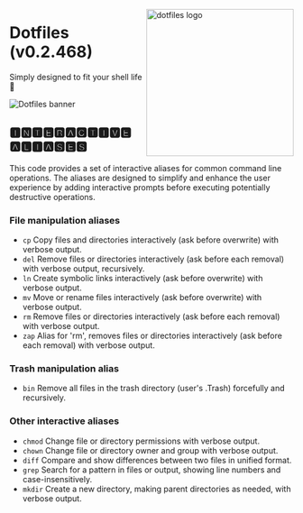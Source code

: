<!-- markdownlint-disable MD033 MD041 MD043 -->

<img
  src="https://kura.pro/dotfiles/v2/images/logos/dotfiles.svg"
  alt="dotfiles logo"
  width="261"
  align="right"
/>

<!-- markdownlint-enable MD033 MD041 -->

# Dotfiles (v0.2.468)

Simply designed to fit your shell life 🐚

![Dotfiles banner][banner]

## 🅸🅽🆃🅴🆁🅰🅲🆃🅸🆅🅴 🅰🅻🅸🅰🆂🅴🆂

This code provides a set of interactive aliases for common command line
operations. The aliases are designed to simplify and enhance the user
experience by adding interactive prompts before executing potentially
destructive operations.

### File manipulation aliases

- `cp` Copy files and directories interactively (ask before overwrite) with verbose output.
- `del` Remove files or directories interactively (ask before each removal) with verbose output, recursively.
- `ln` Create symbolic links interactively (ask before overwrite) with verbose output.
- `mv` Move or rename files interactively (ask before overwrite) with verbose output.
- `rm` Remove files or directories interactively (ask before each removal) with verbose output.
- `zap` Alias for 'rm', removes files or directories interactively (ask before each removal) with verbose output.

### Trash manipulation alias

- `bin` Remove all files in the trash directory (user's .Trash) forcefully and recursively.

### Other interactive aliases

- `chmod` Change file or directory permissions with verbose output.
- `chown` Change file or directory owner and group with verbose output.
- `diff` Compare and show differences between two files in unified format.
- `grep` Search for a pattern in files or output, showing line numbers and case-insensitively.
- `mkdir` Create a new directory, making parent directories as needed, with verbose output.

[banner]: https://kura.pro/dotfiles/v2/images/titles/title-dotfiles.svg
